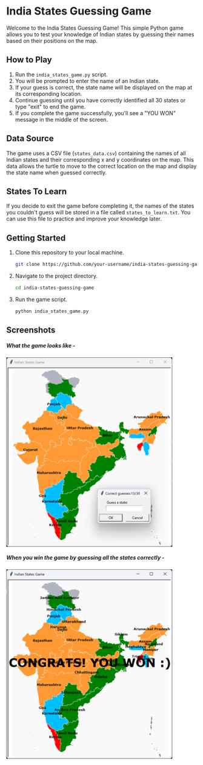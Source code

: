 # India States Guessing Game

Welcome to the India States Guessing Game! This simple Python game allows you to test your knowledge of Indian states by guessing their names based on their positions on the map.

## How to Play

1. Run the `india_states_game.py` script.
2. You will be prompted to enter the name of an Indian state.
3. If your guess is correct, the state name will be displayed on the map at its corresponding location.
4. Continue guessing until you have correctly identified all 30 states or type "exit" to end the game.
5. If you complete the game successfully, you'll see a "YOU WON" message in the middle of the screen.

## Data Source

The game uses a CSV file (`states_data.csv`) containing the names of all Indian states and their corresponding x and y coordinates on the map. This data allows the turtle to move to the correct location on the map and display the state name when guessed correctly.

## States To Learn

If you decide to exit the game before completing it, the names of the states you couldn't guess will be stored in a file called `states_to_learn.txt`. You can use this file to practice and improve your knowledge later.

## Getting Started

1. Clone this repository to your local machine.

    ```bash
    git clone https://github.com/your-username/india-states-guessing-game.git
    ```

2. Navigate to the project directory.

    ```bash
    cd india-states-guessing-game
    ```

3. Run the game script.

    ```bash
    python india_states_game.py
    ```

## Screenshots

<h5>What the game looks like -</h5>
<img src="sample.png" alt="A sample look at the game" height=500 align="center">

<h5>When you win the game by guessing all the states correctly -</h5>
<img src="game_won.png" alt="YOU WON message when you guess all the states" height=500 align="center">

